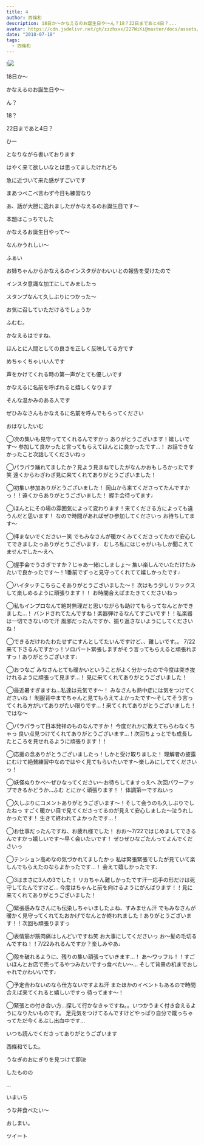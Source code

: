 ```yaml
---
title: 4
author: 西條和
description: 18日か〜かなえるのお誕生日や〜ん？18？22日まであと4日？...
avatar: https://cdn.jsdelivr.net/gh/zzzhxxx/227WiKi@master/docs/assets/photo/avatar/nagomi.jpg
date: "2018-07-18"
tags:
  - 西條和
---
```


!![](https://cdn.jsdelivr.net/gh/zzzhxxx/227WiKi-image@master/blog-image/nagomi-2018-07-18_1.jpg)

















18日か〜













かなえるのお誕生日や〜












ん？










18？









22日まであと4日？








ひー












となりながら書いております












はやく来て欲しいなとは思ってましたけれども












急に近づいて来た感がすごいです












まあつべこべ言わず今日も練習なり















あ、話が大胆に逸れましたがかなえるのお誕生日です〜







本題はこっちでした











かなえるお誕生日やって〜





なんかうれしい〜











ふぁい














お姉ちゃんからかなえるのインスタがかわいいとの報告を受けたので









インスタ意識な加工にしてみましたっ












スタンプなんて久しぶりにつかった〜










お気に召していただけるでしょうか








ふむむ。












かなえるはですね、




ほんとに人間としての良さを正しく反映してる方です









めちゃくちゃいい人です












声をかけてくれる時の第一声がとても優しいです










かなえるに名前を呼ばれると嬉しくなります












そんな温かみのある人です











ぜひみなさんもかなえるに名前を呼んでもらってください



















おはなしたいむ







◯次の集いも見守っててくれるんですかっ
ありがとうございます！嬉しいです〜
参加して良かったと言ってもらえてほんとに良かったです…！
お話できなかったこと次話してくださいねっ






◯パラパラ踊れてましたか？見よう見まねでしたがなんかおもしろかったです笑
遠くからわざわざ見に来てくれてありがとうございました！




◯初集い参加ありがとうございました！
岡山から来てくださってたんですかっ！！遠くからありがとうございました！
握手会待ってます♩






◯ほんとにその場の雰囲気によって変わります！来てくださる方によっても違うんだと思います！
なので時間があればぜひ参加してくださいっ
お待ちしてます〜







◯拝まないでくださいー笑
でもみなさんが暖かくみてくださってたので安心してできましたっありがとうございます♩
むしろ私にはじゃがいもしか聞こえてませんでした〜えへ





◯握手会でうさぎですか？じゃあ一緒にしましょ〜
集い楽しんでいただけたみたいで良かったです〜！1番前でずっと見守ってくれてて嬉しかったです♩





◯ハイタッチこちらこそありがとうございました〜！
次はもう少しリラックスして楽しめるように頑張ります！！
お時間合えばまたきてくださいねっ






◯私もインプロなんて絶対無理だと思いながらも助けてもらってなんとかできました…！
バンドされてたんですね！楽器弾けるなんてすごいです！！私楽器は一切できないので汗
風邪だったんですか、振り返さないようにしてくださいね！







◯できるだけわたわたせずにすんとしてたいんですけど、、難しいです。。
7/22来て下さるんですかっ！ソロパート緊張しますがそう言ってもらえると頑張れますっ！ありがとうございます♩






◯おつなご
みなさんとても暖かいということがよく分かったので今度は突き抜けれるように頑張って見ます…！
見に来てくれてありがとうございました！






◯最近暑すぎますね…私達は元気です〜！
みなさんも熱中症には気をつけてくださいね！
制服背中までちゃんと見てもらえてよかったです〜そしてそう言ってくれる方がいてありがたい限りです…！来てくれてありがとうございました！
ではな〜






◯パラパラって日本発祥のものなんですか！
今度だれかに教えてもらわなくちゃっ
良い点見つけてくれてありがとうございます…！次回ちょっとでも成長したところを見せれるように頑張ります！！






◯応援の念ありがとうございましたっ！しかと受け取りました！
理解者の披露にむけて絶賛練習中なのではやく見てもらいたいです〜楽しみにしててくださいっ！




◯妖怪ぬりかべ〜ぜひなってください〜お待ちしてますっえへ
次回パワーアップできるかどうか…ふむ
とにかく頑張ります！！
体調第一ですねいっ






◯久しぶりにコメントありがとうございます〜！そして会うのも久しぶりでしたねっ
すごく暖かい目で見てくださってるのが見えて安心しました〜泣うれしかったです！
生きて終われてよかったです…！






◯お仕事だったんですね、お疲れ様でした！
おお〜7/22ではじめましてできるんですかっ嬉しいです〜早く会いたいです！
ぜひぜひなごたんってよんでくださいっ







◯テンション高めなの気づかれてましたかっ
私は緊張緊張でしたが見ていて楽しんでもらえたのならよかったです…！
会えて嬉しかったです♩






◯3はまさに3人の3でした！
リカちゃん難しかったです汗一応手の形だけは死守してたんですけど…
今度はちゃんと前を向けるようにがんばります！！見に来てくれてありがとうございました！






◯緊張感みなさんにも伝染しちゃいましたよね、すみません汗
でもみなさんが暖かく見守ってくれてたおかげでなんとか終われました！ありがとうございます！！次回も頑張りますっ







◯表情筋が筋肉痛はしんどいですね笑
お大事にしてくださいっ
お〜髪の毛切るんですね！！7/22みれるんですか？楽しみやあ♩








◯殻を破れるように、残りの集い頑張っていきます…！
あ〜ワッフル！！すごいほんとお店で売ってるやつみたいですっ食べたい〜…
そして背景の机までおしゃれでかわいいです♩






◯予定合わないのなら仕方ないですよね汗
またほかのイベントもあるので時間合えば来てくれると嬉しいですっ
待ってます〜！







◯緊張との付き合い方…探して行かなきゃですね。。いつかうまく付き合えるようになりたいものです。
足元気をつけてるんですけどやっぱり自分で蹴っちゃってただ今くるぶし出血中です…














いつも読んでくださってありがとうございます













西條和でした。













うなぎのおにぎりを見つけて即決








したものの











…










いまいち









うな丼食べたい〜










おしまい。


ツイート



